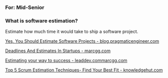 ### For: Mid-Senior

### What is software estimation?
Estimate how much time it would take to ship a software project.

[Yes, You Should Estimate Software Projects - blog.pragmaticengineer.com](https://blog.pragmaticengineer.com/yes-you-should-estimate/)

[Deadlines And Estimates In Startups - marcgg.com](http://marcgg.com/blog/2015/08/27/deadlines-estimates-software-startup/)

[Estimating your way to success - leaddev.commarcgg.com](https://leaddev.com/productivity-eng-velocity/estimating-your-way-success)

[Top 5 Scrum Estimation Techniques- Find Your Best Fit - knowledgehut.com](https://www.knowledgehut.com/blog/agile/top-5-scrum-estimation-techniques-find-your-best-fit)




